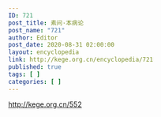 ```yaml
---
ID: 721
post_title: 素问·本病论
post_name: "721"
author: Editor
post_date: 2020-08-31 02:00:00
layout: encyclopedia
link: http://kege.org.cn/encyclopedia/721
published: true
tags: [ ]
categories: [ ]
---
```

http://kege.org.cn/552